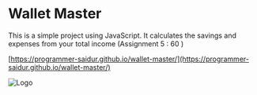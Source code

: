 
# Wallet Master

This is a simple project using JavaScript. It calculates the savings and expenses from your total income (Assignment 5 : 60 )

[https://programmer-saidur.github.io/wallet-master/](https://programmer-saidur.github.io/wallet-master/)




![Logo](https://img.freepik.com/free-photo/people-holding-money-spendings-finance-concept-remix_53876-128951.jpg)

